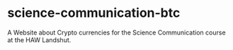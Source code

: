 # science-communication-btc
A Website about Crypto currencies for the Science Communication course at the HAW Landshut. 
